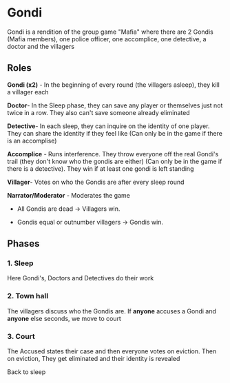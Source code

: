 # Gondi

Gondi is a rendition of the group game "Mafia" where there are 2 Gondis (Mafia members), one police officer, one accomplice, one detective, a doctor and the villagers

## Roles
**Gondi (x2)** - In the beginning of every round (the villagers asleep), they kill a villager each

**Doctor**- In the Sleep phase, they can save any player or themselves just not twice in a row. They also can't save someone already eliminated

**Detective**- In each sleep, they can inquire on the identity of one player. They can share the identity if they feel like (Can only be in the game if there is an accomplise)

**Accomplice** - Runs interference. They throw everyone off the real Gondi's trail (they don't know who the gondis are either) (Can only be in the game if there is a detective). They win if at least one gondi is left standing

**Villager**-  Votes on who the Gondis are after every sleep round

**Narrator/Moderator** - Moderates the game

- All Gondis are dead → Villagers win.

- Gondis equal or outnumber villagers → Gondis win.
## Phases
### 1. Sleep
Here Gondi's, Doctors and Detectives do their work

### 2. Town hall
The villagers discuss who the Gondis are. If **anyone** accuses a Gondi and **anyone** else seconds, we move to court

### 3. Court
The Accused states their case and then everyone votes on eviction. Then on eviction, They get eliminated and their identity is revealed

Back to sleep
